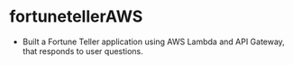 # fortunetellerAWS
- Built a Fortune Teller application using AWS Lambda and API Gateway, that responds to user questions.